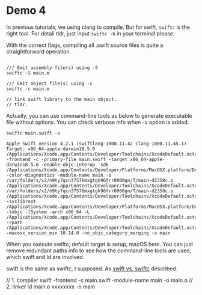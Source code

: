 # Demo 4

In previous tutorials, we using clang to compile.
But for swift, `swiftc` is the right tool. For detail tldr, just input `swiftc -h` in your terminal please.

With the correct flags, compiling all .swift source files is quite a straightforward operation.

``` Shell

/// Emit assembly file(s) using -S
swiftc -S main.m

/// Emit object file(s) using -c
swiftc -c main.m

// link swift library to the main object.
// tldr.

```

Actually, you can use command-line tools as below to generate executable file without options. You can check verbose info when -v option is added.

``` Shell
swiftc main.swift -v

Apple Swift version 4.2.1 (swiftlang-1000.11.42 clang-1000.11.45.1)
Target: x86_64-apple-darwin18.5.0
/Applications/Xcode.app/Contents/Developer/Toolchains/XcodeDefault.xctoolchain/usr/bin/swift -frontend -c -primary-file main.swift -target x86_64-apple-darwin18.5.0 -enable-objc-interop -sdk /Applications/Xcode.app/Contents/Developer/Platforms/MacOSX.platform/Developer/SDKs/MacOSX10.14.sdk -color-diagnostics -module-name main -o /var/folders/x2/n9ty7qcn37576mxgtgk96frr0000gn/T/main-d2358c.o
/Applications/Xcode.app/Contents/Developer/Toolchains/XcodeDefault.xctoolchain/usr/bin/ld /var/folders/x2/n9ty7qcn37576mxgtgk96frr0000gn/T/main-d2358c.o /Applications/Xcode.app/Contents/Developer/Toolchains/XcodeDefault.xctoolchain/usr/lib/swift/clang/lib/darwin/libclang_rt.osx.a -syslibroot /Applications/Xcode.app/Contents/Developer/Platforms/MacOSX.platform/Developer/SDKs/MacOSX10.14.sdk -lobjc -lSystem -arch x86_64 -L /Applications/Xcode.app/Contents/Developer/Toolchains/XcodeDefault.xctoolchain/usr/lib/swift/macosx -rpath /Applications/Xcode.app/Contents/Developer/Toolchains/XcodeDefault.xctoolchain/usr/lib/swift/macosx -macosx_version_min 10.14.0 -no_objc_category_merging -o main
```

When you execute swiftc, default target is setup, macOS here.
You can just remove redundant paths info to see how the command-line tools are used, which swift and ld are involved.

swift is the same as swiftc, I supposed. As [swift vs. swiftc](https://owensd.io/2015/01/14/swift-vs-swiftc/) described.

// 1.  compiler
swift -frontend -c main.swift -module-name main -o main.o
// 2.  linker
ld main.o xxxxxxxx -o main
